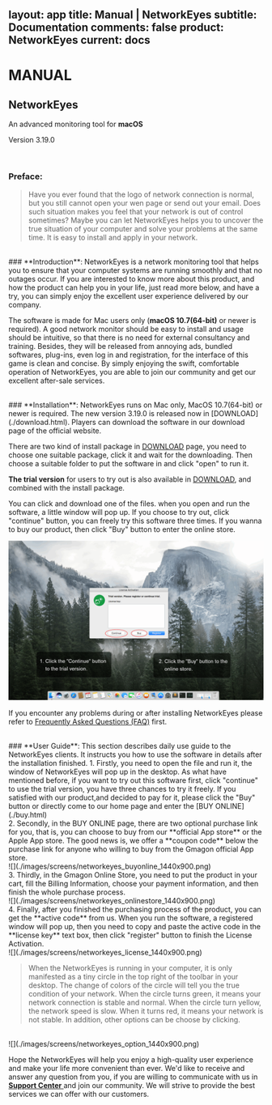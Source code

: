 layout: app
title: Manual | NetworkEyes
subtitle: Documentation
comments: false
product: NetworkEyes
current: docs
---

# MANUAL
## NetworkEyes
An advanced monitoring tool for **macOS**

Version 3.19.0


<br>

 ### **Preface**:

>Have you ever found that the logo of network connection is normal, but you still cannot open your wen page or send out your email. Does such situation makes you feel that your network is out of control sometimes? Maybe you can let NetworkEyes helps you to uncover the true situation of your computer and solve your problems at the same time. It is easy to install and apply in your network.


<br>
 ### **Introduction**:
NetworkEyes is a network monitoring tool that helps you to ensure that your computer systems are running smoothly and that no outages occur. 
If you are interested to know more about this product, and how the product can help you in your life, just read more below, and have a try, you can simply enjoy the excellent user experience delivered by our company.

The software is made for Mac users only (**macOS 10.7(64-bit)** or newer is required). A good network monitor should be easy to install and usage should be intuitive, so that there is no need for external consultancy and training. Besides, they will be released from annoying ads, bundled softwares, plug-ins, even log in and registration, for the interface of this game is clean and concise. By simply enjoying the swift, comfortable operation of NetworkEyes, you are able to join our community and get our excellent after-sale services.  

<br>
### **Installation**:
NetworkEyes runs on Mac only, MacOS 10.7(64-bit) or newer is required. The new version 3.19.0 is released now in [DOWNLOAD](./download.html).  Players can download the software in our download page of the official website. 


There are two kind of install package in [DOWNLOAD](./download.html) page, you need to choose one suitable package, click it and wait for the downloading. Then choose a suitable folder to put the software in and click "open" to run it.   

**The trial version** for users to try out is also available in [DOWNLOAD](./download.html), and combined with the install package.


 You can click and download one of the files. when you open and run the software, a little window will pop up. If you choose to try out, click "continue" button, you can freely try this software three times. If you wanna to buy our product, then click "Buy" button to enter the online store. 

![](./images/screens/networkeyes_trialversion_1440x900.png) 

If you encounter any problems during or after installing NetworkEyes please refer to [Frequently Asked Questions (FAQ)](./faq.html) first.


<br>
### **User Guide**:
This section describes daily use guide to the NetworkEyes clients. It instructs you how to use the software in details after the installation finished.
1. Firstly, you need to open the file and run it, the window of NetworkEyes will pop up in the desktop. As what have mentioned before, if you want to try out this software first, click "continue" to use the trial version, you have three chances to try it freely. If you satisfied with our product,and decided to pay for it, please click the "Buy" button or directly come to our home page and enter the [BUY ONLINE](./buy.html)
<br>
2. Secondly, in the BUY ONLINE page, there are two optional purchase link for you, that is, you can choose to buy from our **official App store** or the Apple App store. The good news is, we offer a **coupon code** below the purchase link for anyone who willing to buy from the Gmagon official App store. 
<br>
![](./images/screens/networkeyes_buyonline_1440x900.png) 
<br>
3. Thirdly, in the Gmagon Online Store, you need to put the product in your cart, fill the Billing Information, choose your payment information, and then finish the whole purchase process.
<br>
![](./images/screens/networkeyes_onlinestore_1440x900.png) 
<br>
4. Finally, after you finished the purchasing process of the product, you can get the **active code** from us. When you run the software, a registered window will pop up, then you need to copy and paste the active code in the **license key** text box, then click "register" button to finish the License Activation.
<br>
![](./images/screens/networkeyes_license_1440x900.png)  
<br>

>When the NetworkEyes is running in your computer, it is only manifested as a tiny circle in the top right of the toolbar in your desktop. The change of colors of the circle will tell you the true condition of your network. When the circle turns green, it means your network connection is stable and normal. When the circle turn yellow, the network speed is slow. When it turns red, it means your network is not stable. In addition, other options can be choose by clicking.
<br>
![](./images/screens/networkeyes_option_1440x900.png)  
<br>


Hope the NetworkEyes will help you enjoy a high-quality user experience and make your life more convenient than ever. We'd like to receive and answer any question from you, if you are willing to communicate with us in <a href="https://gitter.im/Gmagon/support" target="_blank"> <strong>Support Center</strong> </a> and join our community. We will strive to provide the best services we can offer with our customers. 
